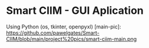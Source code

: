 # Smart CIIM - GUI Aplication 
Using Python (os, tkinter, openpyxl)
[main-pic]: https://github.com/pawelgates/Smart-CIIM/blob/main/project%20pics/smart-ciim-main.png

